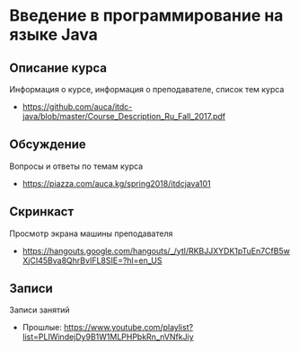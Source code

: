 # Введение в программирование на языке Java

## Описание курса

Информация о курсе, информация о преподавателе, список тем курса

* <https://github.com/auca/itdc-java/blob/master/Course_Description_Ru_Fall_2017.pdf>

## Обсуждение

Вопросы и ответы по темам курса

* <https://piazza.com/auca.kg/spring2018/itdcjava101>

## Скринкаст

Просмотр экрана машины преподавателя

* <https://hangouts.google.com/hangouts/_/ytl/RKBJJXYDK1pTuEn7CfB5wXjCI45Bva8QhrBvIFL8SIE=?hl=en_US>

## Записи

Записи занятий

* Прошлые: <https://www.youtube.com/playlist?list=PLIWindejDy9B1W1MLPHPbkRn_nVNfkJiy>
